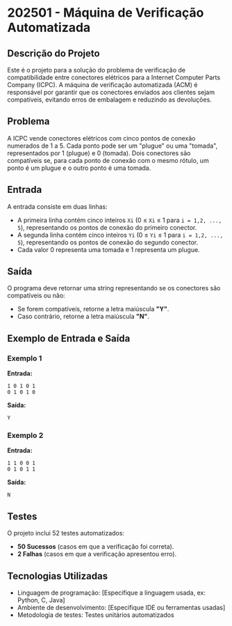 # 202501 - Máquina de Verificação Automatizada

## Descrição do Projeto
Este é o projeto para a solução do problema de verificação de compatibilidade entre conectores elétricos para a Internet Computer Parts Company (ICPC). A máquina de verificação automatizada (ACM) é responsável por garantir que os conectores enviados aos clientes sejam compatíveis, evitando erros de embalagem e reduzindo as devoluções.

## Problema
A ICPC vende conectores elétricos com cinco pontos de conexão numerados de 1 a 5. Cada ponto pode ser um "plugue" ou uma "tomada", representados por 1 (plugue) e 0 (tomada). Dois conectores são compatíveis se, para cada ponto de conexão com o mesmo rótulo, um ponto é um plugue e o outro ponto é uma tomada.

## Entrada
A entrada consiste em duas linhas:
- A primeira linha contém cinco inteiros `Xi` (0 ≤ `Xi` ≤ 1 para `i = 1,2, ..., 5`), representando os pontos de conexão do primeiro conector.
- A segunda linha contém cinco inteiros `Yi` (0 ≤ `Yi` ≤ 1 para `i = 1,2, ..., 5`), representando os pontos de conexão do segundo conector.
- Cada valor 0 representa uma tomada e 1 representa um plugue.

## Saída
O programa deve retornar uma string representando se os conectores são compatíveis ou não:
- Se forem compatíveis, retorne a letra maiúscula **"Y"**.
- Caso contrário, retorne a letra maiúscula **"N"**.

## Exemplo de Entrada e Saída

### Exemplo 1
**Entrada:**  
```
1 0 1 0 1
0 1 0 1 0
```
**Saída:**  
```
Y
```

### Exemplo 2
**Entrada:**  
```
1 1 0 0 1
0 1 0 1 1
```
**Saída:**  
```
N
```

## Testes
O projeto inclui 52 testes automatizados:
- **50 Sucessos** (casos em que a verificação foi correta).
- **2 Falhas** (casos em que a verificação apresentou erro).

## Tecnologias Utilizadas
- Linguagem de programação: [Especifique a linguagem usada, ex: Python, C, Java]
- Ambiente de desenvolvimento: [Especifique IDE ou ferramentas usadas]
- Metodologia de testes: Testes unitários automatizados
  
